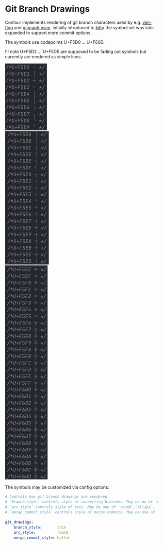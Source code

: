 # Git Branch Drawings

Contour implements rendering of git branch characters used by e.g. [vim-flog](https://github.com/rbong/vim-flog) and [gitgraph.nvim](https://github.com/isakbm/gitgraph.nvim).
Initially introduced to [kitty](https://github.com/kovidgoyal/kitty/pull/7681) the symbol set was later expanded to support more commit options.

The symbols use codepoints U+F5D0 ... U+F60D.

!!! note
    U+F5D2 ... U+F5D5 are supposed to be fading out symbols but currently are rendered as simple lines.

![f5d0-f5d9-git-branch-drawings](../screenshots/contour-gitbranch-f5d0-f5d9.png)<br />
![f5da-f5ed-git-branch-drawings](../screenshots/contour-gitbranch-f5da-f5ed.png)<br />
![f5ee-f60d-git-branch-drawings](../screenshots/contour-gitbranch-f5ee-f60d.png)

The symbols may be customized via config options:
```contour.yml
# Controls how git branch drawings are rendered.
# `branch_style` controls style of connecting branches. May be on of `none`,`thin`,`thick`,`double. The default value is `thin`.
# `arc_style` controls style of arcs. May be one of `round`,`ellips`. `arc_style` has effect only if `branch_style` is `thin`. The default value is `round`.
# `merge_commit_style` controls style of merge commits. May be one of `solid`,`bullet`. The default value is `bullet`.

git_drawings:
    branch_style:       thin
    arc_style:          round
    merge_commit_style: bullet
```
